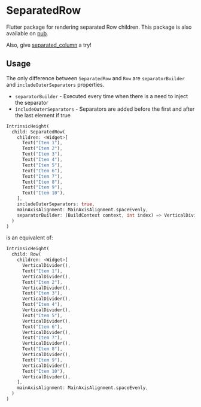 # SeparatedRow

Flutter package for rendering separated Row children.
This package is also available on [pub](https://pub.dartlang.org/packages/separated_row).

Also, give [separated_column](https://pub.dartlang.org/packages/separated_column) a try!

## Usage

The only difference between `SeparatedRow` and `Row` are `separatorBuilder` and `includeOuterSeparators` properties.

- `separatorBuilder` - Executed every time when there is a need to inject the separator
- `includeOuterSeparators` - Separators are added before the first and after the last element if true

```dart
IntrinsicHeight(
  child: SeparatedRow(
    children: <Widget>[
      Text("Item 1"),
      Text("Item 2"),
      Text("Item 3"),
      Text("Item 4"),
      Text("Item 5"),
      Text("Item 6"),
      Text("Item 7"),
      Text("Item 8"),
      Text("Item 9"),
      Text("Item 10"),
    ],
    includeOuterSeparators: true,
    mainAxisAlignment: MainAxisAlignment.spaceEvenly,
    separatorBuilder: (BuildContext context, int index) => VerticalDivider(),
  )
)
```
is an equivalent of:

```dart
IntrinsicHeight(
  child: Row(
    children: <Widget>[
      VerticalDivider(),
      Text("Item 1"),
      VerticalDivider(),
      Text("Item 2"),
      VerticalDivider(),
      Text("Item 3"),
      VerticalDivider(),
      Text("Item 4"),
      VerticalDivider(),
      Text("Item 5"),
      VerticalDivider(),
      Text("Item 6"),
      VerticalDivider(),
      Text("Item 7"),
      VerticalDivider(),
      Text("Item 8"),
      VerticalDivider(),
      Text("Item 9"),
      VerticalDivider(),
      Text("Item 10"),
      VerticalDivider(),
    ],
    mainAxisAlignment: MainAxisAlignment.spaceEvenly,
  )
)
```
